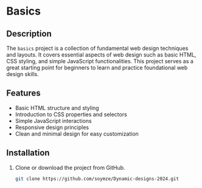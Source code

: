 # Basics

## Description
The `basics` project is a collection of fundamental web design techniques and layouts. It covers essential aspects of web design such as basic HTML, CSS styling, and simple JavaScript functionalities. This project serves as a great starting point for beginners to learn and practice foundational web design skills.

## Features
- Basic HTML structure and styling
- Introduction to CSS properties and selectors
- Simple JavaScript interactions
- Responsive design principles
- Clean and minimal design for easy customization

## Installation
1. Clone or download the project from GitHub.
   ```bash
   git clone https://github.com/soymze/Dynamic-designs-2024.git
